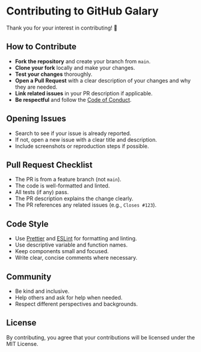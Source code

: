 # Contributing to GitHub Galary

Thank you for your interest in contributing! 🎉

## How to Contribute

- **Fork the repository** and create your branch from `main`.
- **Clone your fork** locally and make your changes.
- **Test your changes** thoroughly.
- **Open a Pull Request** with a clear description of your changes and why they are needed.
- **Link related issues** in your PR description if applicable.
- **Be respectful** and follow the [Code of Conduct](https://github.com/HarshYadav152/git-galary/blob/main/CODE_OF_CONDUCT.md).

## Opening Issues

- Search to see if your issue is already reported.
- If not, open a new issue with a clear title and description.
- Include screenshots or reproduction steps if possible.

## Pull Request Checklist

- The PR is from a feature branch (not `main`).
- The code is well-formatted and linted.
- All tests (if any) pass.
- The PR description explains the change clearly.
- The PR references any related issues (e.g., `Closes #123`).

## Code Style

- Use [Prettier](https://prettier.io/) and [ESLint](https://eslint.org/) for formatting and linting.
- Use descriptive variable and function names.
- Keep components small and focused.
- Write clear, concise comments where necessary.

## Community

- Be kind and inclusive.
- Help others and ask for help when needed.
- Respect different perspectives and backgrounds.

## License

By contributing, you agree that your contributions will be licensed under the MIT License. 
